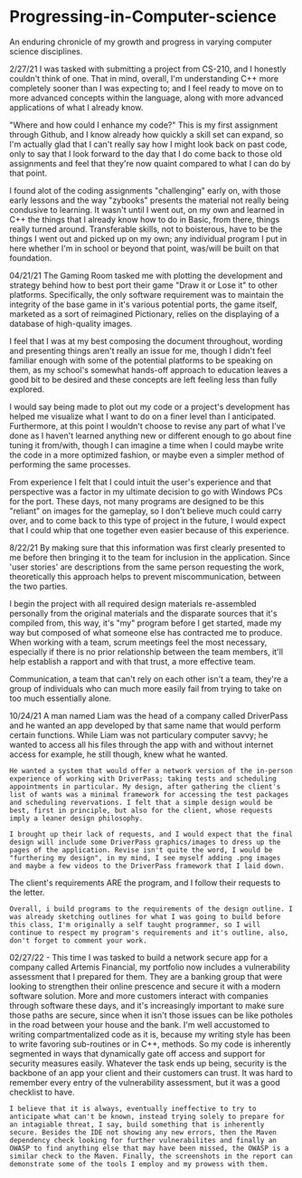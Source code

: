 # Progressing-in-Computer-science
An enduring chronicle of my growth and progress in varying computer science disciplines.

2/27/21 I was tasked with submitting a project from CS-210, and I honestly couldn't think of one. That in mind, overall, I'm understanding C++ more completely sooner than I was expecting to; and I feel ready to move on to more advanced concepts within the language, along with more advanced applications of what I already know. 

"Where and how could I enhance my code?"
    This is my first assignment through Github, and I know already how quickly a skill set can expand, so I'm actually glad that I can't really say how I might look back on past code, only to say that I look forward to the day that I do come back to those old assignments and feel that they're now quaint compared to what I can do by that point.
   
I found alot of the coding assignments "challenging" early on, with those early lessons and the way "zybooks" presents the material not really being condusive to learning. It wasn't until I went out, on my own and learned in C++ the things that I already know how to do in Basic, from there, things really turned around. Transferable skills, not to boisterous, have to be the things I went out and picked up on my own; any individual program I put in here whether I'm in school or beyond that point, was/will be built on that foundation.

04/21/21 The Gaming Room tasked me with plotting the development and strategy behind how to best port their game "Draw it or Lose it" to other platforms. Specifically, the only software requirement was to maintain the integrity of the base game in it's various potential ports, the game itself, marketed as a sort of reimagined Pictionary, relies on the displaying of a database of high-quality images.

I feel that I was at my best composing the document throughout, wording and presenting things aren't really an issue for me, though I didn't feel familiar enough with some of the potential platforms to be speaking on them, as my school's somewhat hands-off approach to education leaves a good bit to be desired and these concepts are left feeling less than fully explored.

I would say being made to plot out my code or a project's development has helped me visualize what I want to do on a finer level than I anticipated. Furthermore, at this point I wouldn't choose to revise any part of what I've done as I haven't learned anything new or different enough to go about fine tuning it from/with, though I can imagine a time when I could maybe write the code in a more optimized fashion, or maybe even a simpler method of performing the same processes.

From experience I felt that I could intuit the user's experience and that perspective was a factor in my ultimate decision to go with Windows PCs for the port. These days, not many programs are designed to be this "reliant" on images for the gameplay, so I don't believe much could carry over, and to come back to this type of project in the future, I would expect that I could whip that one together even easier because of this experience.

8/22/21 By making sure that this information was first clearly presented to me before then bringing it to the team for inclusion in the application. Since 'user stories' are descriptions from the same person requesting the work, theoretically this approach helps to prevent miscommunication, between the two parties.

I begin the project with all required design materials re-assembled personally from the original materials and the disparate sources that it's compiled from, this way, it's "my" program before I get started, made my way but composed of what someone else has contracted me to produce. When working with a team, scrum meetings feel the most necessary, especially if there is no prior relationship between the team members, it'll help establish a rapport and with that trust, a more effective team.

Communication, a team that can't rely on each other isn't a team, they're a group of individuals who can much more easily fail from trying to take on too much essentially alone.


10/24/21    A man named Liam was the head of a company called DriverPass and he wanted an app developed by that same name that would perform certain functions. While Liam was not particulary computer savvy; he wanted to access all his files through the app with and without internet access for example, he still though, knew what he wanted.

    He wanted a system that would offer a network version of the in-person experience of working with DriverPass; taking tests and scheduling appointments in particular. My design, after gathering the client's list of wants was a minimal framework for accessing the test packages and scheduling revervations. I felt that a simple design would be best, first in principle, but also for the client, whose requests imply a leaner design philosophy.
    
    I brought up their lack of requests, and I would expect that the final design will include some DriverPass graphics/images to dress up the pages of the application. Revise isn't quite the word, I would be "furthering my design", in my mind, I see myself adding .png images and maybe a few videos to the DriverPass framework that I laid down.
    
The client's requirements ARE the program, and I follow their requests to the letter.
    
    Overall, i build programs to the requirements of the design outline. I was already sketching outlines for what I was going to build before this class, I'm originally a self taught programmer, so I will continue to respect my program's requirements and it's outline, also, don't forget to comment your work.  


02/27/22 - This time I was tasked to build a network secure app for a company called Artemis Financial, my portfolio now includes a vulnerability assessment that I prepared for them. They are a banking group that were looking to strengthen their online prescence and secure it with a modern software solution. More and more customers interact with companies through software these days, and it's increasingly important to make sure those paths are secure, since when it isn't those issues can be like potholes in the road between your house and the bank. I'm well accustomed to writing compartmentalized code as it is, because my writing style has been to write favoring sub-routines or in C++, methods. So my code is inherently segmented in ways that dynamically gate off access and support for security measures easily. Whatever the task ends up being, security is the backbone of an app your client and their customers can trust. It was hard to remember every entry of the vulnerability assessment, but it was a good checklist to have.

    I believe that it is always, eventually ineffective to try to anticipate what can't be known, instead trying solely to prepare for an intagiable threat, I say, build something that is inherently secure. Besides the IDE not showing any new errors, then the Maven dependency check looking for further vulnerabilites and finally an OWASP to find anything else that may have been missed, the OWASP is a similar check to the Maven. Finally, the screenshots in the report can demonstrate some of the tools I employ and my prowess with them.
